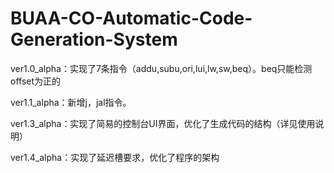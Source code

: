 # BUAA-CO-Automatic-Code-Generation-System

ver1.0_alpha：实现了7条指令（addu,subu,ori,lui,lw,sw,beq）。beq只能检测offset为正的

ver1.1_alpha：新增j，jal指令。

ver1.3_alpha：实现了简易的控制台UI界面，优化了生成代码的结构（详见使用说明）

ver1.4_alpha：实现了延迟槽要求，优化了程序的架构
